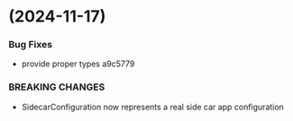 #  (2024-11-17)


### Bug Fixes

* provide proper types a9c5779


### BREAKING CHANGES

* SidecarConfiguration now represents a real side car app configuration



